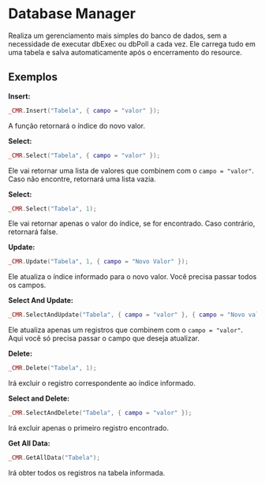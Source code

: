 # Database Manager
Realiza um gerenciamento mais simples do banco de dados, sem a necessidade de executar dbExec ou dbPoll a cada vez. Ele carrega tudo em uma tabela e salva automaticamente após o encerramento do resource.

## Exemplos

**Insert:**
```lua
_CMR.Insert("Tabela", { campo = "valor" });
```
A função retornará o índice do novo valor.


**Select:**
```lua
_CMR.Select("Tabela", { campo = "valor" });
```
Ele vai retornar uma lista de valores que combinem com o `campo = "valor"`. Caso não encontre, retornará uma lista vazia.


**Select:**
```lua
_CMR.Select("Tabela", 1);
```
Ele vai retornar apenas o valor do índice, se for encontrado. Caso contrário, retornará false.


**Update:**
```lua
_CMR.Update("Tabela", 1, { campo = "Novo Valor" });
```
Ele atualiza o índice informado para o novo valor. Você precisa passar todos os campos.

**Select And Update:**
```lua
_CMR.SelectAndUpdate("Tabela", { campo = "valor" }, { campo = "Novo valor"});
```
Ele atualiza apenas um registros que combinem com o `campo = "valor"`. Aqui você só precisa passar o campo que deseja atualizar.

**Delete:**
```lua
_CMR.Delete("Tabela", 1);
```
Irá excluir o registro correspondente ao índice informado.

**Select and Delete:**
```lua
_CMR.SelectAndDelete("Tabela", { campo = "valor" });
```
Irá excluir apenas o primeiro registro encontrado.

**Get All Data:**
```lua
_CMR.GetAllData("Tabela");
```
Irá obter todos os registros na tabela informada.